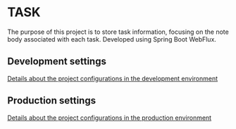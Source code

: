 # TASK

The purpose of this project is to store task information, focusing on the note body associated with each task. Developed using Spring Boot WebFlux.

## Development settings

[Details about the project configurations in the development environment](https://github.com/cruzatadelacruzc/task/blob/main/README.dev.md)

## Production settings

[Details about the project configurations in the production environment](https://github.com/cruzatadelacruzc/task/blob/main/README.prod.md)

